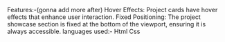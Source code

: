 Features:-(gonna add more after)
Hover Effects: Project cards have hover effects that enhance user interaction.
Fixed Positioning: The project showcase section is fixed at the bottom of the viewport, ensuring it is always accessible.
languages used:-
Html
Css
